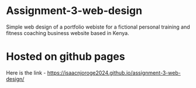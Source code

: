 # Assignment-3-web-design
Simple web design of a portfolio webiste for a fictional personal training and fitness coaching business website based in Kenya.

# Hosted on github pages
Here is the link - https://isaacnjoroge2024.github.io/assignment-3-web-design/

